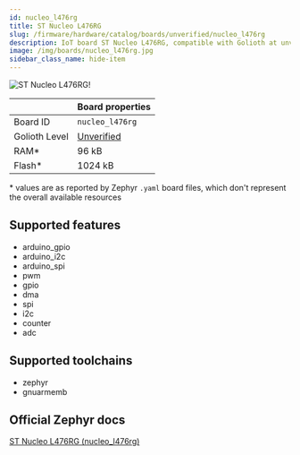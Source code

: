 ```yaml
---
id: nucleo_l476rg
title: ST Nucleo L476RG
slug: /firmware/hardware/catalog/boards/unverified/nucleo_l476rg
description: IoT board ST Nucleo L476RG, compatible with Golioth at unverified level.
image: /img/boards/nucleo_l476rg.jpg
sidebar_class_name: hide-item
---
```


[//]: # (This is an auto-generated file, do not edit! Changes to it will be lost upon re-generation)

![ST Nucleo L476RG!](/img/boards/nucleo_l476rg.jpg "ST Nucleo L476RG")

|                | Board properties     |
| -------------  | -------------------- |
| Board ID       | `nucleo_l476rg` |
| Golioth Level  | [Unverified](/firmware/hardware#unverified-boards) |
| RAM*           | 96 kB |
| Flash*         | 1024 kB |

\* values are as reported by Zephyr `.yaml` board files, which don't represent the overall available resources



## Supported features

* arduino_gpio
* arduino_i2c
* arduino_spi
* pwm
* gpio
* dma
* spi
* i2c
* counter
* adc

## Supported toolchains

* zephyr
* gnuarmemb

## Official Zephyr docs

[ST Nucleo L476RG (nucleo_l476rg)](https://docs.zephyrproject.org/latest/boards/st/nucleo_l476rg/doc/index.html)
